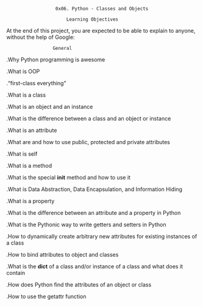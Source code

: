                       0x06. Python - Classes and Objects

                          Learning Objectives

  At the end of this project, you are expected to be able to explain to anyone, without the help of Google:

                     General

   .Why Python programming is awesome

   .What is OOP

   .“first-class everything”

   .What is a class

   .What is an object and an instance

   .What is the difference between a class and an object or instance

   .What is an attribute

   .What are and how to use public, protected and private attributes

   .What is self

   .What is a method

   .What is the special __init__ method and how to use it

   .What is Data Abstraction, Data Encapsulation, and Information Hiding

   .What is a property

   .What is the difference between an attribute and a property in Python

   .What is the Pythonic way to write getters and setters in Python

   .How to dynamically create arbitrary new attributes for existing instances of a class

   .How to bind attributes to object and classes

   .What is the __dict__ of a class and/or instance of a class and what does it contain

   .How does Python find the attributes of an object or class

   .How to use the getattr function
